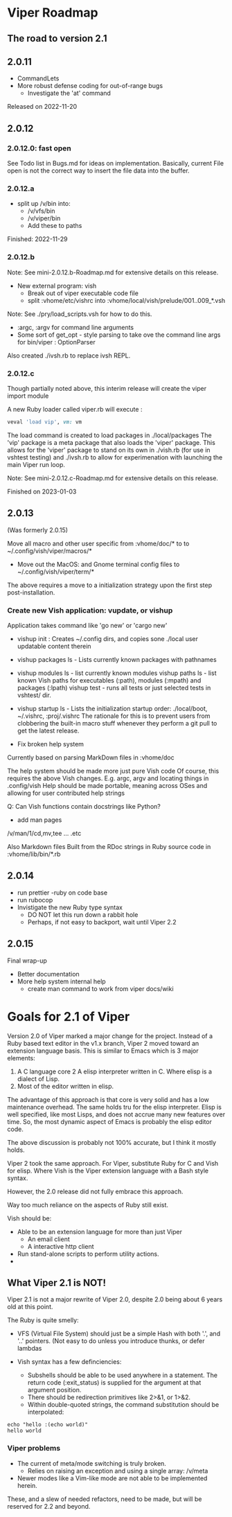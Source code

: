 # Viper Roadmap

## The road to version 2.1

## 2.0.11

- CommandLets
- More robust defense coding for out-of-range bugs
  * Investigate the 'at' command


Released on 2022-11-20


## 2.0.12

### 2.0.12.0: fast open

See Todo list in Bugs.md for ideas on implementation.
Basically, current File open is not the correct way to insert the file data into the buffer.

### 2.0.12.a

- split up /v/bin  into:
  * /v/vfs/bin
  * /v/viper/bin
  * Add these to paths


Finished: 2022-11-29

### 2.0.12.b

Note: See mini-2.0.12.b-Roadmap.md for extensive details on this release.

- New external program: vish
  * Break out of viper executable code file
  * split :vhome/etc/vishrc into :vhome/local/vish/prelude/001..009_*.vsh

Note: See ./pry/load_scripts.vsh for how to do this.



- :argc, :argv for command line arguments
- Some sort of get_opt - style parsing to take ove the command line args for bin/viper : OptionParser


Also created ./ivsh.rb to replace ivsh REPL.

### 2.0.12.c

Though partially noted above, this interim release will create the viper import module

A new Ruby loader called viper.rb  will execute :

```ruby
veval 'load vip', vm: vm
```

The load command is created to load packages in ./local/packages
The 'vip' package is a meta package that also loads the 'viper' package.
This allows for the 'viper' package to stand on its own in ./vish.rb (for use in vshtest testing)
and ./ivsh.rb to allow for experimenation with launching the main Viper run loop.

Note: See mini-2.0.12.c-Roadmap.md for extensive details on this release.





Finished on 2023-01-03


## 2.0.13

(Was formerly 2.0.15)

Move all macro and other user specific from :vhome/doc/* to to ~/.config/vish/viper/macros/*
- Move out the MacOS: and Gnome terminal config files to ~/.config/vish/viper/term/*

The above requires  a move to a initialization strategy upon the first step post-installation.

### Create new Vish application: vupdate, or vishup

Application takes command like 'go new' or 'cargo new'

- vishup init : Creates ~/.config dirs, and copies sone ./local user updatable content therein
- vishup packages ls - Lists currently known packages with pathnames
- vishup modules ls - list currently known modules
vishup paths ls - list known Vish paths for executables (:path), modules (:mpath) and packages (:lpath)
vishup test - runs all tests or just selected tests in vshtest/ dir.
- vishup startup ls - Lists the initialization startup order: ./local/boot, ~/.vishrc, :proj/.vishrc
The rationale for this is to prevent users  from clobbering the built-in macro stuff
whenever they perform a git pull to get the latest release.

- Fix broken help system

Currently based on parsing MarkDown files in :vhome/doc

The help system should be made more just pure Vish code
Of course, this requires the above Vish changes. E.g. argc, argv and locating things in .config/vish
Help should be made portable, meaning across OSes and allowing for user contributed help strings

Q: Can Vish functions contain docstrings like Python?

- add man pages

/v/man/1/cd,mv,tee ... .etc

Also Markdown files
Built from the RDoc strings in Ruby source code in :vhome/lib/bin/*.rb


## 2.0.14

- run prettier -ruby on code base
- run rubocop
- Invistigate the new Ruby type syntax
  * DO NOT let this run down a rabbit hole
  * Perhaps, if not easy to backport, wait until Viper 2.2


## 2.0.15

Final wrap-up 

- Better documentation
- More help system internal help
  * create man command to work from viper docs/wiki




# Goals for 2.1 of Viper

Version 2.0 of Viper marked a major change for the project.
Instead of a Ruby based text editor in the v1.x branch, Viper 2 moved toward an extension language basis.
This is similar to Emacs which is 3 major elements:

1. A C language core
2 A elisp interpreter written in C. Where elisp is a dialect of Lisp.
3. Most of the editor written in elisp.

The advantage of this approach is that core is very solid and has a low maintenance
overhead. The same holds tru for the elisp interpreter.
Elisp is well specified, like most Lisps, and does not accrue many new features over time.
So, the most dynamic aspect of Emacs is probably the  elisp editor code.

The above discussion is probably not 100% accurate, but I think it mostly holds.

Viper 2 took the same approach. For Viper, substitute Ruby for C and Vish for elisp.
Where Vish is the Viper extension language with a Bash style syntax.

However, the 2.0 release did not fully embrace this approach.

Way too much reliance on the aspects of Ruby still exist.

Vish should be:

- Able to be an extension language for more than just Viper
  * An email client
  * A interactive http client
- Run stand-alone scripts to perform utility actions.
- 


## What Viper 2.1 is NOT!

Viper 2.1 is not a major rewrite of Viper 2.0, despite 2.0 being about 6 years old at this point.

The Ruby is quite smelly:

- VFS (Virtual File System) should just be a simple Hash with both '.', and '..'
pointers. (Not easy to do unless you introduce thunks, or defer lambdas

- Vish syntax has a few definciencies:
  * Subshells should be able to be used anywhere in a statement. The return code (:exit_status) is supplied for the argument at that argument position.
  * There should be redirection primitives like 2>&1, or 1>&2.
  * Within double-quoted strings, the command substitution should be interpolated:

```
echo "hello :(echo world)"
hello world
```


### Viper problems

- The current of meta/mode switching is truly broken.
  * Relies on raising an exception and using a single array: /v/meta
- Newer modes like a Vim-like mode are not able to be implemented herein.




These, and a slew of needed refactors, need to be made, but will be reserved for 2.2 and beyond.